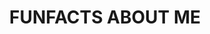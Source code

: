 ---
title: "FUNFACTS ABOUT ME"
bg_image: "images/backgrounds/funfact-bg.jpg"
funfacts:
# funfacts item loop
- name : "WORK HARD"
  image : "images/icons/works.png"
  count : "100%"
  
# funfacts item loop
- name : "PLAY HARDER"
  image : "images/icons/happy.png"
  count : "200%"
  
# funfacts item loop
- name : "CODINGAME"
  image : "images/icons/project.png"
  count : "TOP 0.6%"
  
# funfacts item loop
- name : "2 COFFEES A DAY MAKE STRESS GO AWAY"
  image : "images/icons/coffee.png"
  count : "X-X"


# custom style
custom_class: "" 
custom_attributes: "" 
custom_css: ""
---